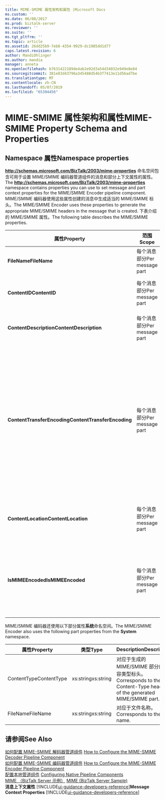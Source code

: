 ```yaml
---
title: MIME-SMIME 属性架构和属性 |Microsoft Docs
ms.custom: ''
ms.date: 06/08/2017
ms.prod: biztalk-server
ms.reviewer: ''
ms.suite: ''
ms.tgt_pltfrm: ''
ms.topic: article
ms.assetid: 26dd25b9-7eb8-4354-9929-dc1985dd1d77
caps.latest.revision: 6
author: MandiOhlinger
ms.author: mandia
manager: anneta
ms.openlocfilehash: b7631422189de4ab2e92d3a54d34032e949e8e84
ms.sourcegitcommit: 381e83d43796a345488d54b3f7413e11d56ad7be
ms.translationtype: MT
ms.contentlocale: zh-CN
ms.lasthandoff: 05/07/2019
ms.locfileid: "65394456"
---
```

# <a name="mime-smime-property-schema-and-properties"></a><span data-ttu-id="37110-102">MIME-SMIME 属性架构和属性</span><span class="sxs-lookup"><span data-stu-id="37110-102">MIME-SMIME Property Schema and Properties</span></span>

## <a name="namespace-properties"></a><span data-ttu-id="37110-103">Namespace 属性</span><span class="sxs-lookup"><span data-stu-id="37110-103">Namespace properties</span></span>
<span data-ttu-id="37110-104">**http://schemas.microsoft.com/BizTalk/2003/mime-properties** 命名空间包含可用于设置 MIME/SMIME 编码器管道组件的消息和部分上下文属性的属性。</span><span class="sxs-lookup"><span data-stu-id="37110-104">The **http://schemas.microsoft.com/BizTalk/2003/mime-properties** namespace contains properties you can use to set message and part context properties for the MIME/SMIME Encoder pipeline component.</span></span> <span data-ttu-id="37110-105">MIME/SMIME 编码器使用这些属性创建的消息中生成适当的 MIME/SMIME 标头。</span><span class="sxs-lookup"><span data-stu-id="37110-105">The MIME/SMIME Encoder uses these properties to generate the appropriate MIME/SMIME headers in the message that is created.</span></span> <span data-ttu-id="37110-106">下表介绍的 MIME/SMIME 属性。</span><span class="sxs-lookup"><span data-stu-id="37110-106">The following table describes the MIME/SMIME properties.</span></span>  
  
|<span data-ttu-id="37110-107">属性</span><span class="sxs-lookup"><span data-stu-id="37110-107">Property</span></span>|<span data-ttu-id="37110-108">范围</span><span class="sxs-lookup"><span data-stu-id="37110-108">Scope</span></span>|<span data-ttu-id="37110-109">类型</span><span class="sxs-lookup"><span data-stu-id="37110-109">Type</span></span>|<span data-ttu-id="37110-110">Description</span><span class="sxs-lookup"><span data-stu-id="37110-110">Description</span></span>|  
|--------------|-----------|----------|-----------------|  
|<span data-ttu-id="37110-111">**FileName**</span><span class="sxs-lookup"><span data-stu-id="37110-111">**FileName**</span></span>|<span data-ttu-id="37110-112">每个消息部分</span><span class="sxs-lookup"><span data-stu-id="37110-112">Per message part</span></span>|<span data-ttu-id="37110-113">xs:string</span><span class="sxs-lookup"><span data-stu-id="37110-113">xs:string</span></span>|<span data-ttu-id="37110-114">设置 MIME/SMIME 部分的文件名称标头。</span><span class="sxs-lookup"><span data-stu-id="37110-114">Sets the file name header of the MIME/SMIME part.</span></span>|  
|<span data-ttu-id="37110-115">**ContentID**</span><span class="sxs-lookup"><span data-stu-id="37110-115">**ContentID**</span></span>|<span data-ttu-id="37110-116">每个消息部分</span><span class="sxs-lookup"><span data-stu-id="37110-116">Per message part</span></span>|<span data-ttu-id="37110-117">xs:string</span><span class="sxs-lookup"><span data-stu-id="37110-117">xs:string</span></span>|<span data-ttu-id="37110-118">设置 MIME/SMIME 部分的 CONTENT-ID 标头。</span><span class="sxs-lookup"><span data-stu-id="37110-118">Sets the Content-ID header of the MIME/SMIME part.</span></span>|  
|<span data-ttu-id="37110-119">**ContentDescription**</span><span class="sxs-lookup"><span data-stu-id="37110-119">**ContentDescription**</span></span>|<span data-ttu-id="37110-120">每个消息部分</span><span class="sxs-lookup"><span data-stu-id="37110-120">Per message part</span></span>|<span data-ttu-id="37110-121">xs:string</span><span class="sxs-lookup"><span data-stu-id="37110-121">xs:string</span></span>|<span data-ttu-id="37110-122">设置 MIME/SMIME 部分的内容说明标头。</span><span class="sxs-lookup"><span data-stu-id="37110-122">Sets the Content-Description header of the MIME/SMIME part.</span></span>|  
|<span data-ttu-id="37110-123">**ContentTransferEncoding**</span><span class="sxs-lookup"><span data-stu-id="37110-123">**ContentTransferEncoding**</span></span>|<span data-ttu-id="37110-124">每个消息部分</span><span class="sxs-lookup"><span data-stu-id="37110-124">Per message part</span></span>|<span data-ttu-id="37110-125">xs:string</span><span class="sxs-lookup"><span data-stu-id="37110-125">xs:string</span></span>|<span data-ttu-id="37110-126">设置生成的 MIME/SMIME 部分的内容传输编码标头。</span><span class="sxs-lookup"><span data-stu-id="37110-126">Sets the Content-Transfer-Encoding header of the generated MIME/SMIME part.</span></span><br /><br /> <span data-ttu-id="37110-127">此值将覆盖**内容传输编码**在管道设计器中配置的值。</span><span class="sxs-lookup"><span data-stu-id="37110-127">This value overrides the **Content transfer encoding** value configured in Pipeline Designer.</span></span> <span data-ttu-id="37110-128">对于多部分消息，可以为不同的 MIME/SMIME 部分使用不同的编码。</span><span class="sxs-lookup"><span data-stu-id="37110-128">For a multi-part message, you can use different encodings for different MIME/SMIME parts.</span></span>|  
|<span data-ttu-id="37110-129">**ContentLocation**</span><span class="sxs-lookup"><span data-stu-id="37110-129">**ContentLocation**</span></span>|<span data-ttu-id="37110-130">每个消息部分</span><span class="sxs-lookup"><span data-stu-id="37110-130">Per message part</span></span>|<span data-ttu-id="37110-131">xs:string</span><span class="sxs-lookup"><span data-stu-id="37110-131">xs:string</span></span>|<span data-ttu-id="37110-132">设置生成的 MIME/SMIME 部分的内容位置标头。</span><span class="sxs-lookup"><span data-stu-id="37110-132">Sets the Content-Location header of the generated MIME/SMIME part.</span></span>|  
|<span data-ttu-id="37110-133">**IsMIMEEncoded**</span><span class="sxs-lookup"><span data-stu-id="37110-133">**IsMIMEEncoded**</span></span>|<span data-ttu-id="37110-134">每个消息部分</span><span class="sxs-lookup"><span data-stu-id="37110-134">Per message part</span></span>|<span data-ttu-id="37110-135">xs:boolean</span><span class="sxs-lookup"><span data-stu-id="37110-135">xs:boolean</span></span>|<span data-ttu-id="37110-136">指定消息是否有 MIME/SMIME 负载。</span><span class="sxs-lookup"><span data-stu-id="37110-136">Specifies whether the message has a MIME/SMIME payload.</span></span> <span data-ttu-id="37110-137">MIME 组件写入此值，因此不需要将其设置。</span><span class="sxs-lookup"><span data-stu-id="37110-137">The MIME component writes to this value, so you do not have to set it.</span></span>|  
  
 <span data-ttu-id="37110-138">MIME/SMIME 编码器还使用以下部分属性**系统**命名空间。</span><span class="sxs-lookup"><span data-stu-id="37110-138">The MIME/SMIME Encoder also uses the following part properties from the **System** namespace.</span></span>  
  
|<span data-ttu-id="37110-139">属性</span><span class="sxs-lookup"><span data-stu-id="37110-139">Property</span></span>|<span data-ttu-id="37110-140">类型</span><span class="sxs-lookup"><span data-stu-id="37110-140">Type</span></span>|<span data-ttu-id="37110-141">Description</span><span class="sxs-lookup"><span data-stu-id="37110-141">Description</span></span>|  
|--------------|----------|-----------------|  
|<span data-ttu-id="37110-142">ContentType</span><span class="sxs-lookup"><span data-stu-id="37110-142">ContentType</span></span>|<span data-ttu-id="37110-143">xs:string</span><span class="sxs-lookup"><span data-stu-id="37110-143">xs:string</span></span>|<span data-ttu-id="37110-144">对应于生成的 MIME/SMIME 部分的内容类型标头。</span><span class="sxs-lookup"><span data-stu-id="37110-144">Corresponds to the Content-Type header of the generated MIME/SMIME part.</span></span>|  
|<span data-ttu-id="37110-145">FileName</span><span class="sxs-lookup"><span data-stu-id="37110-145">FileName</span></span>|<span data-ttu-id="37110-146">xs:string</span><span class="sxs-lookup"><span data-stu-id="37110-146">xs:string</span></span>|<span data-ttu-id="37110-147">对应于文件名称。</span><span class="sxs-lookup"><span data-stu-id="37110-147">Corresponds to the file name.</span></span>|  
  
## <a name="see-also"></a><span data-ttu-id="37110-148">请参阅</span><span class="sxs-lookup"><span data-stu-id="37110-148">See Also</span></span>  
 <span data-ttu-id="37110-149">[如何配置 MIME-SMIME 解码器管道组件](../core/how-to-configure-the-mime-smime-decoder-pipeline-component.md) </span><span class="sxs-lookup"><span data-stu-id="37110-149">[How to Configure the MIME-SMIME Decoder Pipeline Component](../core/how-to-configure-the-mime-smime-decoder-pipeline-component.md) </span></span>  
 <span data-ttu-id="37110-150">[如何配置 MIME-SMIME 编码器管道组件](../core/how-to-configure-the-mime-smime-encoder-pipeline-component.md) </span><span class="sxs-lookup"><span data-stu-id="37110-150">[How to Configure the MIME-SMIME Encoder Pipeline Component](../core/how-to-configure-the-mime-smime-encoder-pipeline-component.md) </span></span>  
 <span data-ttu-id="37110-151">[配置本地管道组件](../core/configuring-native-pipeline-components.md) </span><span class="sxs-lookup"><span data-stu-id="37110-151">[Configuring Native Pipeline Components](../core/configuring-native-pipeline-components.md) </span></span>  
 <span data-ttu-id="37110-152">[MIME （BizTalk Server 示例）](../core/mime-biztalk-server-sample.md) </span><span class="sxs-lookup"><span data-stu-id="37110-152">[MIME (BizTalk Server Sample)](../core/mime-biztalk-server-sample.md) </span></span>  
 <span data-ttu-id="37110-153">**消息上下文属性** [!INCLUDE[ui-guidance-developers-reference](../includes/ui-guidance-developers-reference.md)]</span><span class="sxs-lookup"><span data-stu-id="37110-153">**Message Context Properties** [!INCLUDE[ui-guidance-developers-reference](../includes/ui-guidance-developers-reference.md)]</span></span>